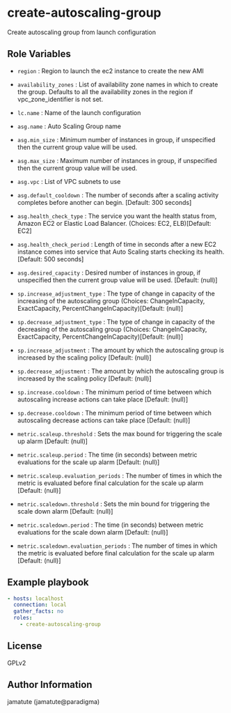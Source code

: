 # create-autoscaling-group

Create autoscaling group from launch configuration

## Role Variables

* `region`                              : Region to launch the ec2 instance to create the new AMI
* `availability_zones`                  : List of availability zone names in which to create the group.  Defaults to all the availability zones in the region if vpc_zone_identifier is not set.

* `lc.name`                             : Name of the launch configuration

* `asg.name`                            : Auto Scaling Group name
* `asg.min_size`                        : Minimum number of instances in group, if unspecified then the current group value will be used.
* `asg.max_size`                        : Maximum number of instances in group, if unspecified then the current group value will be used.
* `asg.vpc`                             : List of VPC subnets to use
* `asg.default_cooldown`                : The number of seconds after a scaling activity completes before another can begin.  [Default: 300 seconds]
* `asg.health_check_type`               : The service you want the health status from, Amazon EC2 or Elastic Load Balancer. (Choices: EC2, ELB)[Default: EC2]
* `asg.health_check_period`             : Length of time in seconds after a new EC2 instance comes into service that Auto Scaling starts checking its health.  [Default: 500 seconds]
* `asg.desired_capacity`                : Desired number of instances in group, if unspecified then the current group value will be used. [Default: (null)]

* `sp.increase_adjustment_type`         : The type of change in capacity of the increasing of the autoscaling group (Choices: ChangeInCapacity, ExactCapacity, PercentChangeInCapacity)[Default: (null)]
* `sp.decrease_adjustment_type`         : The type of change in capacity of the decreasing of the autoscaling group (Choices: ChangeInCapacity, ExactCapacity, PercentChangeInCapacity)[Default: (null)]
* `sp.increase_adjustment`              : The amount by which the autoscaling group is increased by the scaling policy [Default: (null)]
* `sp.decrease_adjustment`              : The amount by which the autoscaling group is increased by the scaling policy [Default: (null)]
* `sp.increase.cooldown`                : The minimum period of time between which autoscaling increase actions can take place [Default: (null)]
* `sp.decrease.cooldown`                : The minimum period of time between which autoscaling decrease actions can take place [Default: (null)]

* `metric.scaleup.threshold`            : Sets the max bound for triggering the scale up alarm [Default: (null)]
* `metric.scaleup.period`               : The time (in seconds) between metric evaluations for the scale up alarm [Default: (null)]
* `metric.scaleup.evaluation_periods`   : The number of times in which the metric is evaluated before final calculation for the scale up alarm [Default: (null)]
* `metric.scaledown.threshold`          : Sets the min bound for triggering the scale down alarm [Default: (null)]
* `metric.scaledown.period`             : The time (in seconds) between metric evaluations for the scale down alarm [Default: (null)]
* `metric.scaledown.evaluation_periods` : The number of times in which the metric is evaluated before final calculation for the scale up alarm [Default: (null)]


## Example playbook

```yaml
- hosts: localhost
  connection: local
  gather_facts: no
  roles:
    - create-autoscaling-group
```

## License

GPLv2

## Author Information
jamatute (jamatute@paradigma)
